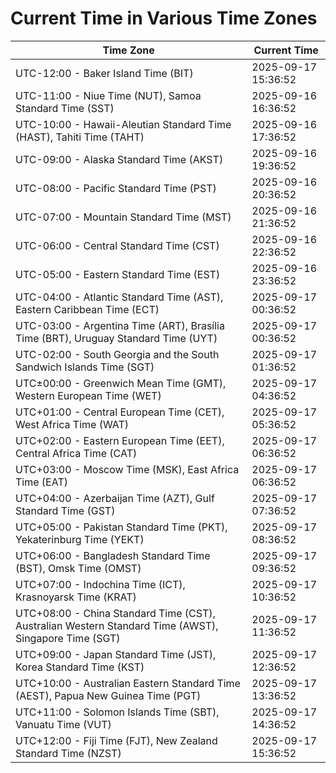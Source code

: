 # Current Time in Various Time Zones

| Time Zone | Current Time |
|-----------|--------------|
| UTC-12:00 - Baker Island Time (BIT) | 2025-09-17 15:36:52 |
| UTC-11:00 - Niue Time (NUT), Samoa Standard Time (SST) | 2025-09-16 16:36:52 |
| UTC-10:00 - Hawaii-Aleutian Standard Time (HAST), Tahiti Time (TAHT) | 2025-09-16 17:36:52 |
| UTC-09:00 - Alaska Standard Time (AKST) | 2025-09-16 19:36:52 |
| UTC-08:00 - Pacific Standard Time (PST) | 2025-09-16 20:36:52 |
| UTC-07:00 - Mountain Standard Time (MST) | 2025-09-16 21:36:52 |
| UTC-06:00 - Central Standard Time (CST) | 2025-09-16 22:36:52 |
| UTC-05:00 - Eastern Standard Time (EST) | 2025-09-16 23:36:52 |
| UTC-04:00 - Atlantic Standard Time (AST), Eastern Caribbean Time (ECT) | 2025-09-17 00:36:52 |
| UTC-03:00 - Argentina Time (ART), Brasília Time (BRT), Uruguay Standard Time (UYT) | 2025-09-17 00:36:52 |
| UTC-02:00 - South Georgia and the South Sandwich Islands Time (SGT) | 2025-09-17 01:36:52 |
| UTC±00:00 - Greenwich Mean Time (GMT), Western European Time (WET) | 2025-09-17 04:36:52 |
| UTC+01:00 - Central European Time (CET), West Africa Time (WAT) | 2025-09-17 05:36:52 |
| UTC+02:00 - Eastern European Time (EET), Central Africa Time (CAT) | 2025-09-17 06:36:52 |
| UTC+03:00 - Moscow Time (MSK), East Africa Time (EAT) | 2025-09-17 06:36:52 |
| UTC+04:00 - Azerbaijan Time (AZT), Gulf Standard Time (GST) | 2025-09-17 07:36:52 |
| UTC+05:00 - Pakistan Standard Time (PKT), Yekaterinburg Time (YEKT) | 2025-09-17 08:36:52 |
| UTC+06:00 - Bangladesh Standard Time (BST), Omsk Time (OMST) | 2025-09-17 09:36:52 |
| UTC+07:00 - Indochina Time (ICT), Krasnoyarsk Time (KRAT) | 2025-09-17 10:36:52 |
| UTC+08:00 - China Standard Time (CST), Australian Western Standard Time (AWST), Singapore Time (SGT) | 2025-09-17 11:36:52 |
| UTC+09:00 - Japan Standard Time (JST), Korea Standard Time (KST) | 2025-09-17 12:36:52 |
| UTC+10:00 - Australian Eastern Standard Time (AEST), Papua New Guinea Time (PGT) | 2025-09-17 13:36:52 |
| UTC+11:00 - Solomon Islands Time (SBT), Vanuatu Time (VUT) | 2025-09-17 14:36:52 |
| UTC+12:00 - Fiji Time (FJT), New Zealand Standard Time (NZST) | 2025-09-17 15:36:52 |

